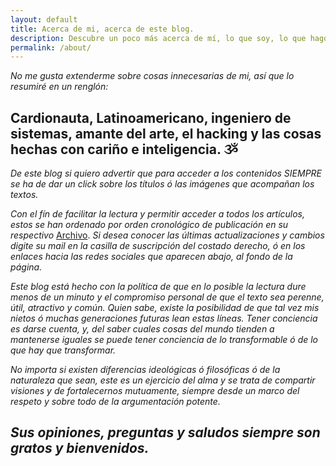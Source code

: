 ```yaml
---
layout: default
title: Acerca de mi, acerca de este blog.
description: Descubre un poco más acerca de mí, lo que soy, lo que hago y lo que me apasiona.
permalink: /about/
---
```


*No me gusta extenderme sobre cosas innecesarias de mi, así que lo resumiré en un renglón:*
 
## Cardionauta, Latinoamericano, ingeniero de sistemas, amante del arte, el hacking y las cosas hechas con cariño e inteligencia. ૐ

*De este blog si quiero advertir que para acceder a los contenidos SIEMPRE se ha de dar un click sobre los títulos ó las imágenes que acompañan los textos.*

*Con el fín de facilitar la lectura y permitir acceder a todos los artículos, estos se han ordenado por orden cronológico de publicación en su respectivo* [Archivo](//el3ctron.github.io/archivo/). *Si desea conocer las últimas actualizaciones y cambios digite su mail en la casilla de suscripción del costado derecho, ó en los enlaces hacia las redes sociales que aparecen abajo, al fondo de la página.*

*Este blog está hecho con la política de que en lo posible la lectura dure menos de un minuto y el compromiso personal de que el texto sea perenne, útil, atractivo y común. Quien sabe, existe la posibilidad de que tal vez mis nietos ó muchas generaciones futuras lean estas líneas. Tener conciencia es darse cuenta, y, del saber cuales cosas del mundo tienden a  mantenerse iguales se puede tener conciencia de lo transformable ó de lo que hay que transformar.*

*No importa si existen diferencias ideológicas ó filosóficas ó de la naturaleza que sean, este es un ejercicio del alma y se trata de compartir visiones y de fortalecernos mutuamente, siempre desde un marco del respeto y sobre todo de la argumentación potente.*

## *Sus opiniones, preguntas y saludos siempre son gratos y bienvenidos.*
